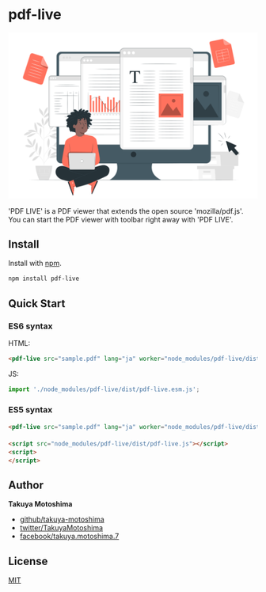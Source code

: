 # pdf-live
![heading](heading.svg)

'PDF LIVE' is a PDF viewer that extends the open source 'mozilla/pdf.js'.
You can start the PDF viewer with toolbar right away with 'PDF LIVE'.

<div style="page-break-before: always;"></div>

## Install
Install with [npm](https://www.npmjs.com/).
```sh
npm install pdf-live
```

## Quick Start

### ES6 syntax
HTML:
```html
<pdf-live src="sample.pdf" lang="ja" worker="node_modules/pdf-live/dist/pdf.worker.js"></pdf-live>
```

JS:
```js
import './node_modules/pdf-live/dist/pdf-live.esm.js';
```

### ES5 syntax
```html
<pdf-live src="sample.pdf" lang="ja" worker="node_modules/pdf-live/dist/pdf.worker.js"></pdf-live>

<script src="node_modules/pdf-live/dist/pdf-live.js"></script>
<script>
</script>
```

## Author
**Takuya Motoshima**

* [github/takuya-motoshima](https://github.com/takuya-motoshima)
* [twitter/TakuyaMotoshima](https://twitter.com/TakuyaMotoshima)
* [facebook/takuya.motoshima.7](https://www.facebook.com/takuya.motoshima.7)

## License
[MIT](LICENSE)